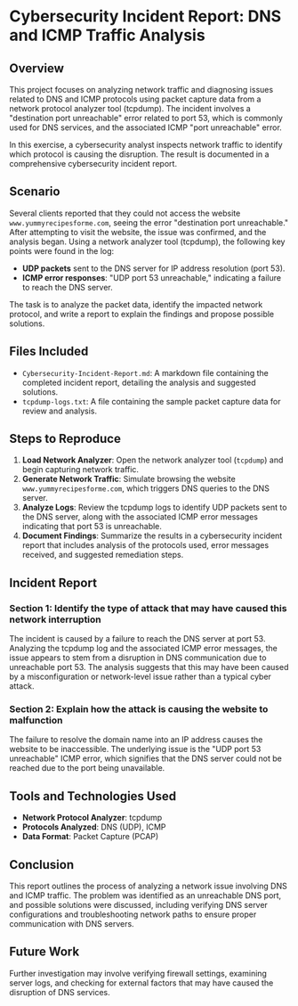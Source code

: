 # Cybersecurity Incident Report: DNS and ICMP Traffic Analysis

## Overview

This project focuses on analyzing network traffic and diagnosing issues related to DNS and ICMP protocols using packet capture data from a network protocol analyzer tool (tcpdump). The incident involves a "destination port unreachable" error related to port 53, which is commonly used for DNS services, and the associated ICMP "port unreachable" error. 

In this exercise, a cybersecurity analyst inspects network traffic to identify which protocol is causing the disruption. The result is documented in a comprehensive cybersecurity incident report.

## Scenario

Several clients reported that they could not access the website `www.yummyrecipesforme.com`, seeing the error "destination port unreachable." After attempting to visit the website, the issue was confirmed, and the analysis began. Using a network analyzer tool (tcpdump), the following key points were found in the log:

- **UDP packets** sent to the DNS server for IP address resolution (port 53).
- **ICMP error responses**: "UDP port 53 unreachable," indicating a failure to reach the DNS server.

The task is to analyze the packet data, identify the impacted network protocol, and write a report to explain the findings and propose possible solutions.

## Files Included

- `Cybersecurity-Incident-Report.md`: A markdown file containing the completed incident report, detailing the analysis and suggested solutions.
- `tcpdump-logs.txt`: A file containing the sample packet capture data for review and analysis.

## Steps to Reproduce

1. **Load Network Analyzer**: Open the network analyzer tool (`tcpdump`) and begin capturing network traffic.
2. **Generate Network Traffic**: Simulate browsing the website `www.yummyrecipesforme.com`, which triggers DNS queries to the DNS server.
3. **Analyze Logs**: Review the tcpdump logs to identify UDP packets sent to the DNS server, along with the associated ICMP error messages indicating that port 53 is unreachable.
4. **Document Findings**: Summarize the results in a cybersecurity incident report that includes analysis of the protocols used, error messages received, and suggested remediation steps.

## Incident Report

### Section 1: Identify the type of attack that may have caused this network interruption
The incident is caused by a failure to reach the DNS server at port 53. Analyzing the tcpdump log and the associated ICMP error messages, the issue appears to stem from a disruption in DNS communication due to unreachable port 53. The analysis suggests that this may have been caused by a misconfiguration or network-level issue rather than a typical cyber attack.

### Section 2: Explain how the attack is causing the website to malfunction
The failure to resolve the domain name into an IP address causes the website to be inaccessible. The underlying issue is the "UDP port 53 unreachable" ICMP error, which signifies that the DNS server could not be reached due to the port being unavailable.

## Tools and Technologies Used

- **Network Protocol Analyzer**: tcpdump
- **Protocols Analyzed**: DNS (UDP), ICMP
- **Data Format**: Packet Capture (PCAP)
  
## Conclusion

This report outlines the process of analyzing a network issue involving DNS and ICMP traffic. The problem was identified as an unreachable DNS port, and possible solutions were discussed, including verifying DNS server configurations and troubleshooting network paths to ensure proper communication with DNS servers.

## Future Work

Further investigation may involve verifying firewall settings, examining server logs, and checking for external factors that may have caused the disruption of DNS services.
